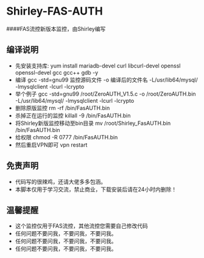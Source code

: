 # Shirley-FAS-AUTH
####FAS流控新版本监控，由Shirley编写

## 编译说明
* 先安装支持库: yum install mariadb-devel curl libcurl-devel openssl openssl-devel gcc gcc++ gdb -y
* 编译 gcc -std=gnu99 监控源码文件 -o 编译后的文件名 -L/usr/lib64/mysql/ -lmysqlclient  -lcurl -lcrypto
* 举个例子 gcc -std=gnu99 /root/ZeroAUTH_V1.5.c -o /root/ZeroAUTH.bin -L/usr/lib64/mysql/ -lmysqlclient  -lcurl -lcrypto
* 删除原版监控 rm -rf /bin/FasAUTH.bin
* 杀掉正在运行的监控 killall -9 /bin/FasAUTH.bin
* 将Shirley新版监控移动至bin目录 mv /root/Shirley_FasAUTH.bin /bin/FasAUTH.bin
* 给权限 chmod -R 0777 /bin/FasAUTH.bin
* 然后重启VPN即可 vpn restart

## 免责声明
* 代码写的很辣鸡，还请大佬多多包涵。
* 本脚本仅用于学习交流，禁止商业，下载安装后请在24小时内删除！

## 温馨提醒
* 这个监控仅用于FAS流控，其他流控您需要自己修改代码
* 任何问题不要问我，不要问我，不要问我。
* 任何问题不要问我，不要问我，不要问我。
* 任何问题不要问我，不要问我，不要问我。


